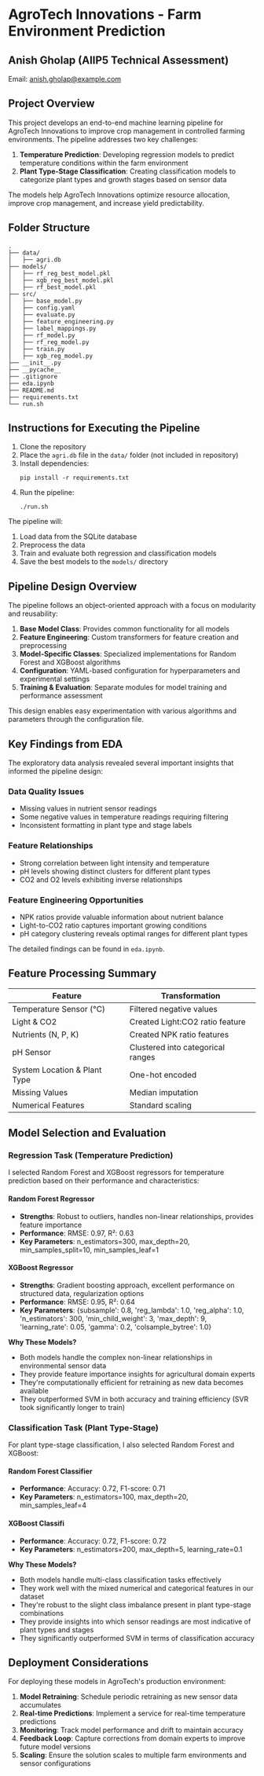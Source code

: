 # AgroTech Innovations - Farm Environment Prediction

## Anish Gholap (AIIP5 Technical Assessment)

Email: anish.gholap@example.com

## Project Overview

This project develops an end-to-end machine learning pipeline for AgroTech Innovations to improve crop management in controlled farming environments. The pipeline addresses two key challenges:

1. **Temperature Prediction**: Developing regression models to predict temperature conditions within the farm environment
2. **Plant Type-Stage Classification**: Creating classification models to categorize plant types and growth stages based on sensor data

The models help AgroTech Innovations optimize resource allocation, improve crop management, and increase yield predictability.

## Folder Structure

```
.
├── data/
│   ├── agri.db
├── models/
│   ├── rf_reg_best_model.pkl
│   ├── xgb_reg_best_model.pkl
│   ├── rf_best_model.pkl
├── src/
│   ├── base_model.py
│   ├── config.yaml
│   ├── evaluate.py
│   ├── feature_engineering.py
│   ├── label_mappings.py
│   ├── rf_model.py
│   ├── rf_reg_model.py
│   ├── train.py
│   ├── xgb_reg_model.py
├── __init__.py
├── __pycache__
├── .gitignore
├── eda.ipynb
├── README.md
├── requirements.txt
└── run.sh
```

## Instructions for Executing the Pipeline

1. Clone the repository
2. Place the `agri.db` file in the `data/` folder (not included in repository)
3. Install dependencies:
   ```
   pip install -r requirements.txt
   ```
4. Run the pipeline:
   ```
   ./run.sh
   ```

The pipeline will:
1. Load data from the SQLite database
2. Preprocess the data
3. Train and evaluate both regression and classification models
4. Save the best models to the `models/` directory

## Pipeline Design Overview

The pipeline follows an object-oriented approach with a focus on modularity and reusability:

1. **Base Model Class**: Provides common functionality for all models
2. **Feature Engineering**: Custom transformers for feature creation and preprocessing
3. **Model-Specific Classes**: Specialized implementations for Random Forest and XGBoost algorithms
4. **Configuration**: YAML-based configuration for hyperparameters and experimental settings
5. **Training & Evaluation**: Separate modules for model training and performance assessment

This design enables easy experimentation with various algorithms and parameters through the configuration file.

## Key Findings from EDA

The exploratory data analysis revealed several important insights that informed the pipeline design:

### Data Quality Issues
- Missing values in nutrient sensor readings
- Some negative values in temperature readings requiring filtering
- Inconsistent formatting in plant type and stage labels

### Feature Relationships
- Strong correlation between light intensity and temperature
- pH levels showing distinct clusters for different plant types
- CO2 and O2 levels exhibiting inverse relationships

### Feature Engineering Opportunities
- NPK ratios provide valuable information about nutrient balance
- Light-to-CO2 ratio captures important growing conditions
- pH category clustering reveals optimal ranges for different plant types

The detailed findings can be found in `eda.ipynb`.

## Feature Processing Summary

| Feature | Transformation |
|---------|----------------|
| Temperature Sensor (°C) | Filtered negative values |
| Light & CO2 | Created Light:CO2 ratio feature |
| Nutrients (N, P, K) | Created NPK ratio features |
| pH Sensor | Clustered into categorical ranges |
| System Location & Plant Type | One-hot encoded |
| Missing Values | Median imputation |
| Numerical Features | Standard scaling |

## Model Selection and Evaluation

### Regression Task (Temperature Prediction)

I selected Random Forest and XGBoost regressors for temperature prediction based on their performance and characteristics:

#### Random Forest Regressor
- **Strengths**: Robust to outliers, handles non-linear relationships, provides feature importance
- **Performance**: RMSE: 0.97, R²: 0.63
- **Key Parameters**: n_estimators=300, max_depth=20, min_samples_split=10, min_samples_leaf=1

#### XGBoost Regressor
- **Strengths**: Gradient boosting approach, excellent performance on structured data, regularization options
- **Performance**: RMSE: 0.95, R²: 0.64
- **Key Parameters**: {subsample': 0.8, 'reg_lambda': 1.0, 'reg_alpha': 1.0, 'n_estimators': 300, 'min_child_weight': 3, 'max_depth': 9, 'learning_rate': 0.05, 'gamma': 0.2, 'colsample_bytree': 1.0}

**Why These Models?**
- Both models handle the complex non-linear relationships in environmental sensor data
- They provide feature importance insights for agricultural domain experts
- They're computationally efficient for retraining as new data becomes available
- They outperformed SVM in both accuracy and training efficiency (SVR took significantly longer to train)

### Classification Task (Plant Type-Stage)

For plant type-stage classification, I also selected Random Forest and XGBoost:

#### Random Forest Classifier
- **Performance**: Accuracy: 0.72, F1-score: 0.71
- **Key Parameters**: n_estimators=100, max_depth=20, min_samples_leaf=4

#### XGBoost Classifi
- **Performance**: Accuracy: 0.72, F1-score: 0.72
- **Key Parameters**: n_estimators=200, max_depth=5, learning_rate=0.1

**Why These Models?**
- Both models handle multi-class classification tasks effectively
- They work well with the mixed numerical and categorical features in our dataset
- They're robust to the slight class imbalance present in plant type-stage combinations
- They provide insights into which sensor readings are most indicative of plant types and stages
- They significantly outperformed SVM in terms of classification accuracy

## Deployment Considerations

For deploying these models in AgroTech's production environment:

1. **Model Retraining**: Schedule periodic retraining as new sensor data accumulates
2. **Real-time Predictions**: Implement a service for real-time temperature predictions
3. **Monitoring**: Track model performance and drift to maintain accuracy
4. **Feedback Loop**: Capture corrections from domain experts to improve future model versions
5. **Scaling**: Ensure the solution scales to multiple farm environments and sensor configurations

